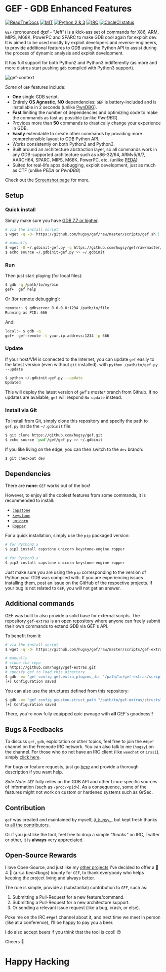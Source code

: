 # GEF - GDB Enhanced Features #

[![ReadTheDocs](https://readthedocs.org/projects/gef/badge/?version=master)](https://gef.readthedocs.org/en/master/) [![MIT](https://img.shields.io/packagist/l/doctrine/orm.svg?maxAge=2592000?style=plastic)](https://github.com/hugsy/gef/blob/master/LICENSE) [![Python 2 & 3](https://img.shields.io/badge/Python-2%20%26%203-green.svg)](https://github.com/hugsy/gef/) [![IRC](https://img.shields.io/badge/freenode-%23%23gef-yellowgreen.svg)](https://webchat.freenode.net/?channels=##gef) [![CircleCI status](https://circleci.com/gh/hugsy/gef/tree/master.svg?style=shield)](https://circleci.com/gh/hugsy/gef/tree/master)

`GEF` (pronounced ʤɛf - "Jeff") is a kick-ass set of commands for X86, ARM, MIPS, M68K, PowerPC and SPARC to make GDB cool again for exploit dev. It is aimed to be used mostly by exploit developers and reverse-engineers, to provide additional features to GDB using the Python API to assist during the process of dynamic analysis and exploit development.

It has full support for both Python2 and Python3 indifferently (as more and more
distros start pushing `gdb` compiled with Python3 support).

![gef-context](https://i.imgur.com/E3EuQPs.png)


*Some* of `GEF` features include:

  * **One** single GDB script.
  * Entirely **OS Agnostic**, **NO** dependencies: `GEF` is battery-included and is installable in 2 seconds (unlike [PwnDBG](https://github.com/pwndbg/pwndbg)).
  * **Fast** limiting the number of dependencies and optimizing code to make the
    commands as fast as possible (unlike _PwnDBG_).
  * Provides more than **50** commands to drastically change your experience in
    GDB.
  * **Easily** extendable to create other commands by providing more comprehensible
    layout to GDB Python API.
  * Works consistently on both Python2 and Python3.
  * Built around an architecture abstraction layer, so all commands work in any
    GDB-supported architecture such as x86-32/64, ARMv5/6/7, AARCH64, SPARC, MIPS,
    M68K, PowerPC, etc. (unlike [PEDA](https://github.com/longld/peda))
  * Suited for real-life apps debugging, exploit development, just as much as
    CTF (unlike _PEDA_ or _PwnDBG_)

Check out the [Screenshot page](docs/screenshots.md) for more.


## Setup ##

### Quick install ###

Simply make sure you have [GDB 7.7 or higher](https://www.gnu.org/s/gdb).

```bash
# via the install script
$ wget -q -O- https://github.com/hugsy/gef/raw/master/scripts/gef.sh | sh

# manually
$ wget -O ~/.gdbinit-gef.py -q https://github.com/hugsy/gef/raw/master/gef.py
$ echo source ~/.gdbinit-gef.py >> ~/.gdbinit
```

### Run ###

Then just start playing (for local files):

```bash
$ gdb -q /path/to/my/bin
gef➤  gef help
```

Or (for remote debugging):

```bash
remote:~ $ gdbserver 0.0.0.0:1234 /path/to/file
Running as PID: 666
```

And:

```bash
local:~ $ gdb -q
gef➤  gef-remote -t your.ip.address:1234 -p 666
```

### Update ###

If your host/VM is connected to the Internet, you can update `gef` easily to the
latest version (even without `git` installed). with
`python /path/to/gef.py --update`

```bash
$ python ~/.gdbinit-gef.py --update
Updated
```

This will deploy the latest version of `gef`'s _master_ branch from Github.
If no updates are available, `gef` will respond `No update` instead.


### Install via Git ###

To install from Git, simply clone this repository and specify the path to
`gef.py` inside the `~/.gdbinit` file:

```bash
$ git clone https://github.com/hugsy/gef.git
$ echo source `pwd`/gef/gef.py >> ~/.gdbinit
```

If you like living on the edge, you can then switch to the `dev` branch:

```bash
$ git checkout dev
```


## Dependencies ##

There are **none**: `GEF` works out of the box!

However, to enjoy all the coolest features from some commands, it is recommended
to install:

- [`capstone`](https://github.com/aquynh/capstone)
- [`keystone`](https://github.com/keystone-engine/keystone)
- [`unicorn`](https://github.com/unicorn-engine/unicorn)
- [`Ropper`](https://github.com/sashs/ropper)


For a quick installation, simply use the `pip` packaged version:

```bash
# for Python2.x
$ pip2 install capstone unicorn keystone-engine ropper

# for Python3.x
$ pip3 install capstone unicorn keystone-engine ropper
```

Just make sure you are using the `pip` corresponding to the version of Python
your GDB was compiled with. If you are experiencing issues installing them,
post an issue on the GitHub of the respective projects. If your bug is not
related to `GEF`, you will not get an answer.


## Additional commands ##

GEF was built to also provide a solid base for external scripts. The
repository [`gef-extras`](https://github.com/hugsy/gef-extras) is an open
repository where anyone can freely submit their own commands to extend GDB via
GEF's API.

To benefit from it:
```bash
# via the install script
$ wget -q -O- https://github.com/hugsy/gef/raw/master/scripts/gef-extras.sh | sh

# manually
# clone the repo
$ https://github.com/hugsy/gef-extras.git
# specify gef to load this directory
$ gdb -ex 'gef config gef.extra_plugins_dir "/path/to/gef-extras/scripts"' -ex 'gef save' -ex quit
[+] Configuration saved
```

You can also use the structures defined from this repository:
```bash
$ gdb -ex 'gef config pcustom.struct_path "/path/to/gef-extras/structs"' -ex 'gef save' -ex quit
[+] Configuration saved
```

There, you're now fully equipped epic pwnage with **all** GEF's goodness!!


## Bugs & Feedbacks ##

To discuss `gef`, `gdb`, exploitation or other topics, feel free to join the
`##gef` channel on the Freenode IRC network. You can also talk to me (`hugsy`) on the
channel. For those who do not have an IRC client (like `weechat` or `irssi`),
simply [click here](https://webchat.freenode.net/?channels=##gef).

For bugs or feature requests, just
go [here](https://github.com/hugsy/gef/issues) and provide a thorough description
if you want help.

_Side Note_: `GEF` fully relies on the GDB API and other Linux-specific sources
of information (such as `/proc/<pid>`). As a consequence, some of the features
might not work on custom or hardened systems such as GrSec.

## Contribution ##

`gef` was created and maintained by myself,
[`@_hugsy_`](https://twitter.com/_hugsy_), but kept fresh thanks to [all
the contributors](https://github.com/hugsy/gef/graphs/contributors).

Or if you just like the tool, feel free to drop a simple *"thanks"* on IRC,
Twitter or other, it is **always** very appreciated.


## Open-Source Rewards ##

I love Open-Source, and just like
my [other projects](https://proxenet.readthedocs.io/en/latest/#contributing)
I've decided to offer a :beer: 4 :bug: (a.k.a *beer4bugs*) bounty for
`GEF`, to thank everybody who helps keeping the project living and always
better.

The rule is simple, provide a (substantial) contribution to `GEF`, such as:

   1. Submitting a Pull-Request for a new feature/command.
   2. Submitting a Pull-Request for a new architecture support.
   3. Or sending a relevant issue request (like a bug, crash, or else).

Poke me on the IRC `##gef` channel about it, and next time we meet in person
(like at a conference), I'll be happy to pay you a beer.

I do also accept beers if you think that the tool is cool! :wink:

Cheers :beers:

# Happy Hacking #

